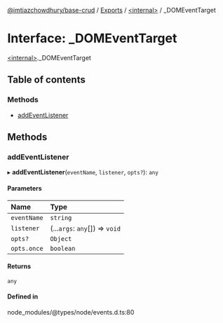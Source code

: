 [@imtiazchowdhury/base-crud](../README.md) / [Exports](../modules.md) / [\<internal\>](../modules/internal_.md) / \_DOMEventTarget

# Interface: \_DOMEventTarget

[\<internal\>](../modules/internal_.md)._DOMEventTarget

## Table of contents

### Methods

- [addEventListener](internal_._DOMEventTarget.md#addeventlistener)

## Methods

### addEventListener

▸ **addEventListener**(`eventName`, `listener`, `opts?`): `any`

#### Parameters

| Name | Type |
| :------ | :------ |
| `eventName` | `string` |
| `listener` | (...`args`: `any`[]) => `void` |
| `opts?` | `Object` |
| `opts.once` | `boolean` |

#### Returns

`any`

#### Defined in

node_modules/@types/node/events.d.ts:80

